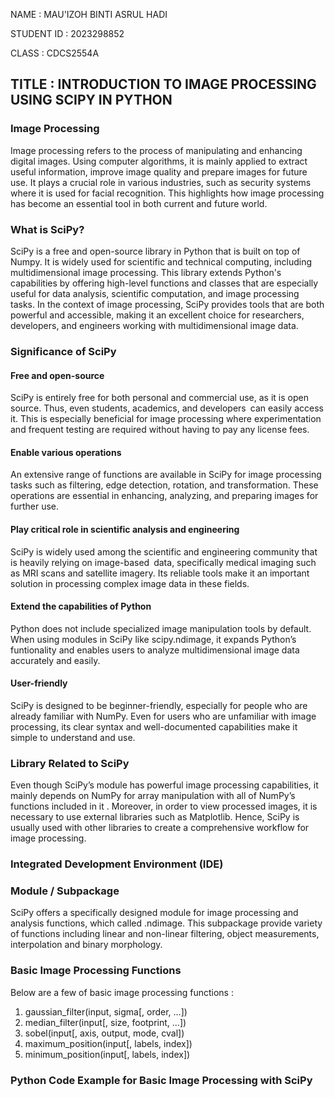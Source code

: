 NAME : MAU'IZOH BINTI ASRUL HADI

STUDENT ID : 2023298852

CLASS : CDCS2554A

## TITLE : INTRODUCTION TO IMAGE PROCESSING USING SCIPY IN PYTHON

### Image Processing

Image processing refers to the process of manipulating and enhancing digital images. Using computer algorithms, it is mainly applied to extract useful information, improve image quality and prepare images for future use. It plays a crucial role in various industries, such as security systems where it is used for facial recognition. This highlights how image processing has become an essential tool in both current and future world. 

### What is SciPy?

SciPy is a free and open-source library in Python that is built on top of Numpy. It is widely used for scientific and technical computing, including multidimensional image processing. This library extends Python's capabilities by offering high-level functions and classes that are especially useful for data analysis, scientific computation, and image processing tasks. In the context of image processing, SciPy provides tools that are both powerful and accessible, making it an excellent choice for researchers, developers, and engineers working with multidimensional image data.

### Significance of SciPy

#### Free and open-source

SciPy is entirely free for both personal and commercial use, as it is open source. Thus, even students, academics, and developers can easily access it. This is especially beneficial for image processing where experimentation and frequent testing are required without having to pay any license fees.

#### Enable various operations

An extensive range of functions are available in SciPy for image processing tasks such as filtering, edge detection, rotation, and transformation. These operations are essential in enhancing, analyzing, and preparing images for further use.

#### Play critical role in scientific analysis and engineering

SciPy is widely used among the scientific and engineering community that is heavily relying on image-based data, specifically medical imaging such as MRI scans and satellite imagery. Its reliable tools make it an important solution in processing complex image data in these fields.

#### Extend the capabilities of Python

Python does not include specialized image manipulation tools by default. When using modules in SciPy like scipy.ndimage, it expands Python’s funtionality and enables users to analyze multidimensional image data accurately and easily.

#### User-friendly

SciPy is designed to be beginner-friendly, especially for people who are already familiar with NumPy. Even for users who are unfamiliar with image processing, its clear syntax and well-documented capabilities make it simple to understand and use.

### Library Related to SciPy

Even though SciPy’s module has powerful image processing capabilities, it mainly depends on NumPy for array manipulation with all of NumPy’s functions included in it . Moreover, in order to view processed images, it is necessary to use external libraries such as Matplotlib. Hence, SciPy is usually used with other libraries to create a comprehensive workflow for image processing.

### Integrated Development Environment (IDE)

### Module / Subpackage

SciPy offers a specifically designed module for image processing and analysis functions, which called .ndimage. This subpackage provide variety of functions including linear and non-linear filtering, object measurements, interpolation and binary morphology. 

### Basic Image Processing Functions

Below are a few of basic image processing functions : 
1) gaussian_filter(input, sigma[, order, ...])
2) median_filter(input[, size, footprint, ...])
3) sobel(input[, axis, output, mode, cval])
4) maximum_position(input[, labels, index])
5) minimum_position(input[, labels, index])
   
### Python Code Example for Basic Image Processing with SciPy


